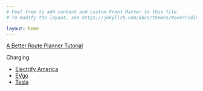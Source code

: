 ```yaml
---
# Feel free to add content and custom Front Matter to this file.
# To modify the layout, see https://jekyllrb.com/docs/themes/#overriding-theme-defaults

layout: home
---
```


[A Better Route Planner Tutorial](abrp/tutorial/index.md)

Charging
* [Electrify America](charging/ea/ea.md)
* [EVgo]()
* [Tesla](charging/tesla/tesla.md)
